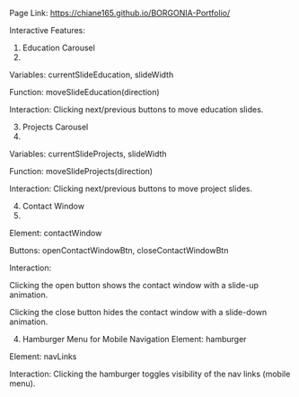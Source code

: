 Page Link: https://chiane165.github.io/BORGONIA-Portfolio/


Interactive Features:

1. Education Carousel
2. 
Variables: currentSlideEducation, slideWidth

Function: moveSlideEducation(direction)

Interaction: Clicking next/previous buttons to move education slides.

3. Projects Carousel
4. 
Variables: currentSlideProjects, slideWidth

Function: moveSlideProjects(direction)

Interaction: Clicking next/previous buttons to move project slides.

4. Contact Window
5. 
Element: contactWindow

Buttons: openContactWindowBtn, closeContactWindowBtn

Interaction:

Clicking the open button shows the contact window with a slide-up animation.

Clicking the close button hides the contact window with a slide-down animation.

4. Hamburger Menu for Mobile Navigation
Element: hamburger

Element: navLinks

Interaction: Clicking the hamburger toggles visibility of the nav links (mobile menu).
